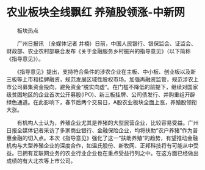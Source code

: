 # 农业板块全线飘红 养殖股领涨-中新网

　　板块热点

　　广州日报讯 （全媒体记者 井楠）日前，中国人民银行、银保监会、证监会、财政部、农业农村部联合发布《关于金融服务乡村振兴的指导意见》（以下简称《指导意见》）。

　　《指导意见》提出，支持符合条件的涉农企业在主板、中小板、创业板以及新三板等上市和挂牌融资，规范发展区域性股权市场。加强再融资监管，规范涉农上市公司募集资金投向，避免资金“脱实向虚”。在门槛不降低的前提下，继续对国家级贫困地区的企业首次公开募股(IPO)、新三板挂牌、公司债发行、并购重组开辟绿色通道。在此影响下，春节后两个交易日，A股农业板块全面上涨，养殖股领衔大涨。

　　有机构人士认为，养殖企业尤其是养猪的大型民营企业，比较容易受益。广州日报全媒体记者采访了多家商业银行、金融保险企业，均将扶助“农户养猪”作为普惠金融的切入点。本次《指导意见》强化了这一“扶助养殖”的趋势，有望推动金融机构与大型养殖企业的深度合作，如温氏股份、新牧网、正邦科技将有可能从中受益。已拥有互联网业务的农业行业企业也在重点受益行列之中。在这方面已经做出成绩的有大北农等上市公司。
